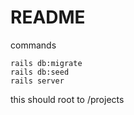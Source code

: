 # README

commands

`rails db:migrate`    
`rails db:seed`    
`rails server`

this should root to /projects
